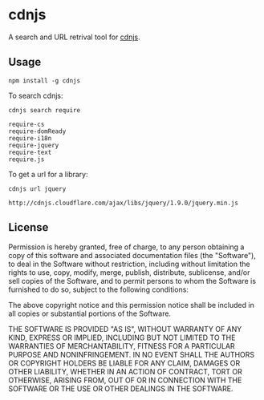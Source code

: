 # cdnjs

A search and URL retrival tool for [cdnjs](//cdnjs.com).

## Usage

`npm install -g cdnjs`

To search cdnjs:

`cdnjs search require`

```
require-cs
require-domReady
require-i18n
require-jquery
require-text
require.js
```

To get a url for a library:

`cdnjs url jquery`

`http://cdnjs.cloudflare.com/ajax/libs/jquery/1.9.0/jquery.min.js`

## License

Permission is hereby granted, free of charge, to any person obtaining a copy of this software and associated documentation files (the "Software"), to deal in the Software without restriction, including without limitation the rights to use, copy, modify, merge, publish, distribute, sublicense, and/or sell copies of the Software, and to permit persons to whom the Software is furnished to do so, subject to the following conditions:

The above copyright notice and this permission notice shall be included in all copies or substantial portions of the Software.

THE SOFTWARE IS PROVIDED "AS IS", WITHOUT WARRANTY OF ANY KIND, EXPRESS OR IMPLIED, INCLUDING BUT NOT LIMITED TO THE WARRANTIES OF MERCHANTABILITY, FITNESS FOR A PARTICULAR PURPOSE AND NONINFRINGEMENT. IN NO EVENT SHALL THE AUTHORS OR COPYRIGHT HOLDERS BE LIABLE FOR ANY CLAIM, DAMAGES OR OTHER LIABILITY, WHETHER IN AN ACTION OF CONTRACT, TORT OR OTHERWISE, ARISING FROM, OUT OF OR IN CONNECTION WITH THE SOFTWARE OR THE USE OR OTHER DEALINGS IN THE SOFTWARE.